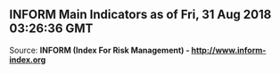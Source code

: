 ## INFORM Main Indicators as of Fri, 31 Aug 2018 03:26:36 GMT

Source: **INFORM (Index For Risk Management) - http://www.inform-index.org**